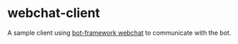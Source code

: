 # webchat-client
A sample client using [bot-framework webchat](https://github.com/microsoft/BotFramework-WebChat) to communicate with the bot.
